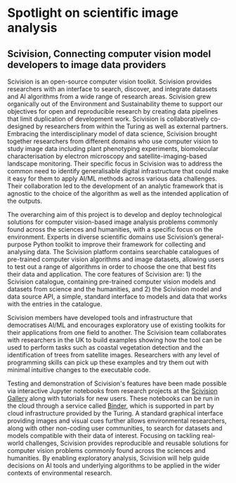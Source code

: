 # Spotlight on scientific image analysis

## Scivision, Connecting computer vision model developers to image data providers

Scivision is an open-source computer vision toolkit. Scivision provides researchers with an interface to search, discover, and integrate datasets and AI algorithms from a wide range of research areas. Scivision grew organically out of the Environment and Sustainability theme to support our objectives for open and reproducible research by creating data pipelines that limit duplication of development work. Scivision is collaboratively co-designed by researchers from within the Turing as well as external partners. Embracing the interdisciplinary model of data science, Scivision brought together researchers from different domains who use computer vision to study image data including plant phenotyping experiments, biomolecular characterisation by electron microscopy and satellite-imaging-based landscape monitoring. Their specific focus in Scivision was to address the common need to identify generalisable digital infrastructure that could make it easy for them to apply AI/ML methods across various data challenges. Their collaboration led to the development of an analytic framework that is agnostic to the choice of the algorithm as well as the intended application of the outputs.

The overarching aim of this project is to develop and deploy technological solutions for computer vision-based image analysis problems commonly found across the sciences and humanities, with a specific focus on the environment. Experts in diverse scientific domains use Scivision’s general-purpose Python toolkit to improve their framework for collecting and analysing data. The Scivision platform contains searchable catalogues of pre-trained computer vision algorithms and image datasets, allowing users to test out a range of algorithms in order to choose the one that best fits their data and application. The core features of Scivision are: 1) the Scivision catalogue, containing pre-trained computer vision models and datasets from science and the humanities, and 2) the Scivision model and data source API, a simple, standard interface to models and data that works with the entries in the catalogue.

Scivision members have developed tools and infrastructure that democratises AI/ML and encourages exploratory use of existing toolkits for their applications from one field to another. The Scivision team collaborates with researchers in the UK to build examples showing how the tool can be used to perform tasks such as coastal vegetation detection and the identification of trees from satellite images. Researchers with any level of programming skills can pick up these examples and try them out with minimal intuitive changes to the executable code.

Testing and demonstration of Scivision's features have been made possible via interactive Jupyter notebooks from research projects at the [Scivision Gallery](https://github.com/scivision-gallery) along with tutorials for new users. These notebooks can be run in the cloud through a service called [Binder](https://mybinder.readthedocs.io/en/latest/about/supporters.html), which is supported in part by cloud infrastructure provided by the Turing. A standard graphical interface providing images and visual cues further allows environmental researchers, along with other non-coding user communities, to search for datasets and models compatible with their data of interest. Focusing on tackling real-world challenges, Scivision provides reproducible and reusable solutions for computer vision problems commonly found across the sciences and humanities. By enabling exploratory analysis, Scivision will help guide decisions on AI tools and underlying algorithms to be applied in the wider contexts of environmental research.


